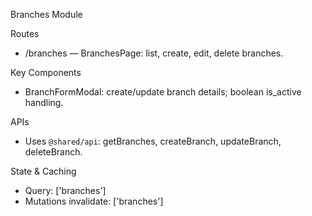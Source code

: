 Branches Module

Routes

- /branches — BranchesPage: list, create, edit, delete branches.

Key Components

- BranchFormModal: create/update branch details; boolean is_active handling.

APIs

- Uses `@shared/api`: getBranches, createBranch, updateBranch, deleteBranch.

State & Caching

- Query: ['branches']
- Mutations invalidate: ['branches']

